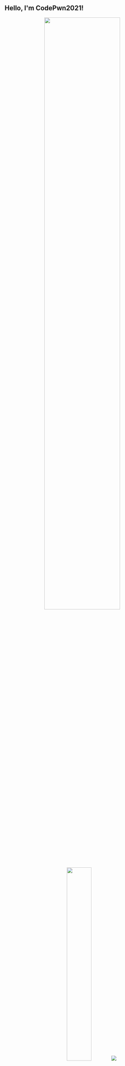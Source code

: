 ## Hello, I'm CodePwn2021!

<p align="center">
    <img width="70%" height="70%" src="https://github-widgetbox.vercel.app/api/profile?username=CodePwn2021&data=followers,repositories,stars,commits"/>
</p>
<p align="center">
    <img width="40%" height="40%" src="https://github-readme-stats.vercel.app/api/top-langs/?username=CodePwn2021&layout=compact"/>
    <img src="https://github-readme-stats.vercel.app/api?username=CodePwn2021"/>
</p>
